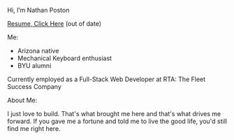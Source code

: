 Hi, I’m Nathan Poston


[Resume, Click Here](https://docs.google.com/document/d/1cMV2HY__6pynlRzJPKZHIQ7VdBNhmP3m1BW3_kMjUTg/edit?usp=sharing) (out of date)

Me:
- Arizona native
- Mechanical Keyboard enthusiast
- BYU alumni

Currently employed as a Full-Stack Web Developer at RTA: The Fleet Success Company

About Me:

I just love to build. That's what brought me here and that's what drives me forward.
If you gave me a fortune and told me to live the good life, you'd still find me right here.

